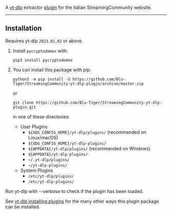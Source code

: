 A [yt-dlp](https://github.com/yt-dlp/yt-dlp) extractor [plugin](https://github.com/yt-dlp/yt-dlp#plugins) for the italian StreamingCommunity website.

---

## Installation

Requires yt-dlp `2023.01.02` or above.

1) Install `pycryptodomex` with:
    ```
    pip3 install pycryptodomex
    ```

2) You can install this package with pip:
    ```
    python3 -m pip install -U https://github.com/Blu-Tiger/StreamingCommunity-yt-dlp-plugin/archive/master.zip
    ```
    or 
    ```
    git clone https://github.com/Blu-Tiger/StreamingCommunity-yt-dlp-plugin.git
    ```
    in one of these directories:
    
    - User Plugins
        - `${XDG_CONFIG_HOME}/yt-dlp/plugins/` (recommended on Linux/macOS)
        - `${XDG_CONFIG_HOME}/yt-dlp-plugins/`
        - `${APPDATA}/yt-dlp/plugins/` (recommended on Windows)
        - `${APPDATA}/yt-dlp-plugins/` 
        - `~/.yt-dlp/plugins/`
        - `~/yt-dlp-plugins/`
    - System Plugins
        - `/etc/yt-dlp/plugins/`
        - `/etc/yt-dlp-plugins/`

Run yt-dlp with --verbose to check if the plugin has been loaded.

See [yt-dlp installing plugins](https://github.com/yt-dlp/yt-dlp#installing-plugins) for the many other ways this plugin package can be installed.
